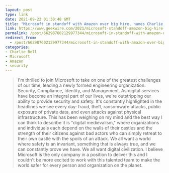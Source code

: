 ```yaml
---
layout: post
type: link
date: 2021-09-22 01:30:48 GMT
title: "Microsoft in standoff with Amazon over big hire, names Charlie Bell to lead 'bold' new security group"
link: https://www.geekwire.com/2021/microsoft-standoff-amazon-big-hire-names-charlie-bell-lead-bold-new-security-group/
permalink: /post/662987602129977344/microsoft-in-standoff-with-amazon-over-big-hire
redirect_from: 
  - /post/662987602129977344/microsoft-in-standoff-with-amazon-over-big-hire
categories:
- Charlie Bell
- Microsoft
- Amazon
- security
---
```

<blockquote>I'm thrilled to join Microsoft to take on one of the greatest challenges of our time, leading a newly formed engineering organization: Security, Compliance, Identity, and Management. As digital services have become an integral part of our lives, we're outstripping our ability to provide security and safety. It's constantly highlighted in the headlines we see every day: fraud, theft, ransomware attacks, public exposure of private data, and even attacks against physical infrastructure. This has been weighing on my mind and the best way I can think to describe it is "digital medievalism," where organizations and individuals each depend on the walls of their castles and the strength of their citizens against bad actors who can simply retreat to their own castle with the spoils of an attack. We all want a world where safety is an invariant, something that is always true, and we can constantly prove we have. We all want digital civilization. I believe Microsoft is the only company in a position to deliver this and I couldn't be more excited to work with this talented team to make the world safer for every person and organization on the planet.</blockquote>